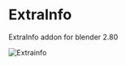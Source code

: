 # ExtraInfo
ExtraInfo addon for blender 2.80

![Extrainfo](https://static-2.gumroad.com/res/gumroad/2526252220541/asset_previews/295f9bf5449e52a17b20a2344793e835/retina/ei3.png)
